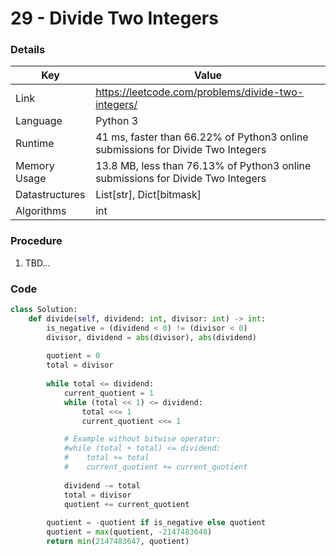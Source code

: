 # 29 - Divide Two Integers

### Details

| Key | Value |
| --- | ----- |
| Link | https://leetcode.com/problems/divide-two-integers/
| Language | Python 3
| Runtime | 41 ms, faster than 66.22% of Python3 online submissions for Divide Two Integers
| Memory Usage | 13.8 MB, less than 76.13% of Python3 online submissions for Divide Two Integers
| Datastructures | List[str], Dict[bitmask]
| Algorithms | int

### Procedure

1. TBD...

### Code

```python
class Solution:
    def divide(self, dividend: int, divisor: int) -> int:
        is_negative = (dividend < 0) != (divisor < 0)
        divisor, dividend = abs(divisor), abs(dividend)
        
        quotient = 0
        total = divisor
        
        while total <= dividend:
            current_quotient = 1
            while (total << 1) <= dividend:
                total <<= 1
                current_quotient <<= 1

            # Example without bitwise operator:
            #while (total + total) <= dividend:
            #    total += total
            #    current_quotient += current_quotient
            
            dividend -= total
            total = divisor
            quotient += current_quotient
        
        quotient = -quotient if is_negative else quotient
        quotient = max(quotient, -2147483648)
        return min(2147483647, quotient)
```
